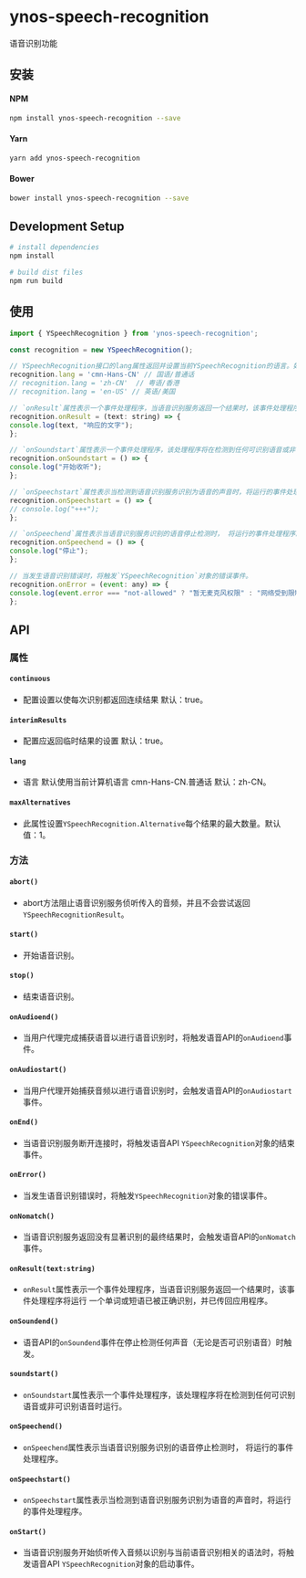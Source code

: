 # ynos-speech-recognition

语音识别功能

## 安装

#### NPM

```bash
npm install ynos-speech-recognition --save
```

#### Yarn

``` bash
yarn add ynos-speech-recognition
```

#### Bower

``` bash
bower install ynos-speech-recognition --save
```

## Development Setup

``` bash
# install dependencies
npm install

# build dist files
npm run build
```

## 使用

``` js
import { YSpeechRecognition } from 'ynos-speech-recognition';

const recognition = new YSpeechRecognition();

// YSpeechRecognition接口的lang属性返回并设置当前YSpeechRecognition的语言。如果未指定，则默认为HTML语言属性值，如果未设置，则默认为用户代理的语言设置。
recognition.lang = 'cmn-Hans-CN' // 国语/普通话
// recognition.lang = 'zh-CN'  // 粤语/香港
// recognition.lang = 'en-US' // 英语/美国

// `onResult`属性表示一个事件处理程序，当语音识别服务返回一个结果时，该事件处理程序将运行 一个单词或短语已被正确识别，并已传回应用程序。
recognition.onResult = (text: string) => {
console.log(text, "响应的文字");
};

// `onSoundstart`属性表示一个事件处理程序，该处理程序将在检测到任何可识别语音或非可识别语音时运行。
recognition.onSoundstart = () => {
console.log("开始收听");
};

// `onSpeechstart`属性表示当检测到语音识别服务识别为语音的声音时，将运行的事件处理程序。
recognition.onSpeechstart = () => {
// console.log("+++");
};

// `onSpeechend`属性表示当语音识别服务识别的语音停止检测时， 将运行的事件处理程序。
recognition.onSpeechend = () => {
console.log("停止");
};

// 当发生语音识别错误时，将触发`YSpeechRecognition`对象的错误事件。
recognition.onError = (event: any) => {
console.log(event.error === "not-allowed" ? "暂无麦克风权限" : "网络受到限制！...");
};

```

## API

### 属性

#### `continuous` 
- 配置设置以使每次识别都返回连续结果 默认：true。
#### `interimResults` 
- 配置应返回临时结果的设置 默认：true。
#### `lang` 
- 语言 默认使用当前计算机语言 cmn-Hans-CN.普通话 默认：zh-CN。
#### `maxAlternatives` 
- 此属性设置`YSpeechRecognition.Alternative`每个结果的最大数量。默认值：1。

### 方法

#### `abort()`
- abort方法阻止语音识别服务侦听传入的音频，并且不会尝试返回`YSpeechRecognitionResult`。
#### `start()`
- 开始语音识别。
#### `stop()`
- 结束语音识别。
#### `onAudioend()`
- 当用户代理完成捕获语音以进行语音识别时，将触发语音API的`onAudioend`事件。
#### `onAudiostart()`
- 当用户代理开始捕获音频以进行语音识别时，会触发语音API的`onAudiostart`事件。
#### `onEnd()`
- 当语音识别服务断开连接时，将触发语音API `YSpeechRecognition`对象的结束事件。
#### `onError()`
- 当发生语音识别错误时，将触发`YSpeechRecognition`对象的错误事件。
#### `onNomatch()`
- 当语音识别服务返回没有显著识别的最终结果时，会触发语音API的`onNomatch`事件。
#### `onResult(text:string)`
- `onResult`属性表示一个事件处理程序，当语音识别服务返回一个结果时，该事件处理程序将运行 一个单词或短语已被正确识别，并已传回应用程序。
#### `onSoundend()`
- 语音API的`onSoundend`事件在停止检测任何声音（无论是否可识别语音）时触发。
#### `soundstart()`
- `onSoundstart`属性表示一个事件处理程序，该处理程序将在检测到任何可识别语音或非可识别语音时运行。
#### `onSpeechend()`
- `onSpeechend`属性表示当语音识别服务识别的语音停止检测时， 将运行的事件处理程序。
#### `onSpeechstart()`
- `onSpeechstart`属性表示当检测到语音识别服务识别为语音的声音时，将运行的事件处理程序。
#### `onStart()`
- 当语音识别服务开始侦听传入音频以识别与当前语音识别相关的语法时，将触发语音API `YSpeechRecognition`对象的启动事件。
